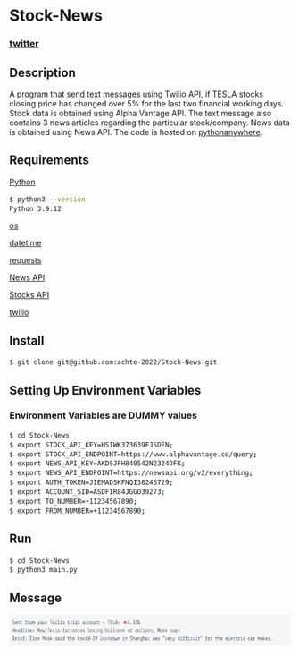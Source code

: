 # Stock-News

### [twitter](https://twitter.com/achte_te)

## Description

A program that send text messages using Twilio API, if TESLA stocks closing price has changed over 5% for the last two financial working days. Stock data is obtained using Alpha Vantage API. The text message also contains 3 news articles regarding the particular stock/company. News data is obtained using News API. The code is hosted on [pythonanywhere](https://www.pythonanywhere.com/).

## Requirements

[Python](https://www.python.org/)

```sh
$ python3 --version
Python 3.9.12
```

[os](https://docs.python.org/3/library/os.html)

[datetime](https://docs.python.org/3/library/datetime.html)

[requests](https://pypi.org/project/requests/)

[News API](https://newsapi.org/)

[Stocks API](https://www.alphavantage.co/)

[twilio](https://www.twilio.com/)

## Install

```sh
$ git clone git@github.com:achte-2022/Stock-News.git
```

## Setting Up Environment Variables

### Environment Variables are DUMMY values

```sh
$ cd Stock-News
$ export STOCK_API_KEY=HSIWK373639FJSDFN;
$ export STOCK_API_ENDPOINT=https://www.alphavantage.co/query;
$ export NEWS_API_KEY=AKDSJFH840542N2324DFK;
$ export NEWS_API_ENDPOINT=https://newsapi.org/v2/everything;
$ export AUTH_TOKEN=JIEMADSKFNQI38245729;
$ export ACCOUNT_SID=ASDFIR84JGGO39273;
$ export TO_NUMBER=+11234567890;
$ export FROM_NUMBER=+11234567890;
```

## Run

```sh
$ cd Stock-News
$ python3 main.py
```

## Message

![](images/message.png)
